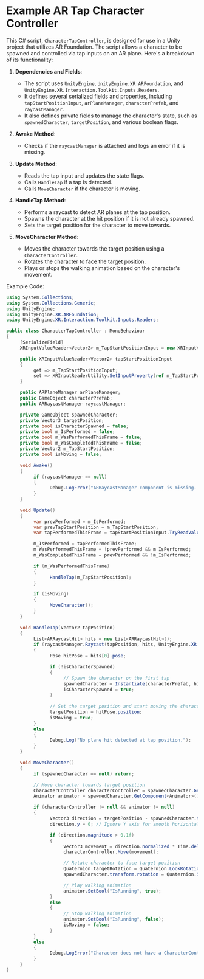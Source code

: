 # Example AR Tap Character Controller

This C# script, `CharacterTapController`, is designed for use in a Unity project that utilizes AR Foundation. The script allows a character to be spawned and controlled via tap inputs on an AR plane. Here's a breakdown of its functionality:

1. **Dependencies and Fields**:
    - The script uses `UnityEngine`, `UnityEngine.XR.ARFoundation`, and `UnityEngine.XR.Interaction.Toolkit.Inputs.Readers`.
    - It defines several serialized fields and properties, including `tapStartPositionInput`, `arPlaneManager`, `characterPrefab`, and `raycastManager`.
    - It also defines private fields to manage the character's state, such as `spawnedCharacter`, `targetPosition`, and various boolean flags.

2. **Awake Method**:
    - Checks if the `raycastManager` is attached and logs an error if it is missing.

3. **Update Method**:
    - Reads the tap input and updates the state flags.
    - Calls `HandleTap` if a tap is detected.
    - Calls `MoveCharacter` if the character is moving.

4. **HandleTap Method**:
    - Performs a raycast to detect AR planes at the tap position.
    - Spawns the character at the hit position if it is not already spawned.
    - Sets the target position for the character to move towards.

5. **MoveCharacter Method**:
    - Moves the character towards the target position using a `CharacterController`.
    - Rotates the character to face the target position.
    - Plays or stops the walking animation based on the character's movement.


Example Code:

```csharp
using System.Collections;
using System.Collections.Generic;
using UnityEngine;
using UnityEngine.XR.ARFoundation;
using UnityEngine.XR.Interaction.Toolkit.Inputs.Readers;

public class CharacterTapController : MonoBehaviour
{
     [SerializeField]
     XRInputValueReader<Vector2> m_TapStartPositionInput = new XRInputValueReader<Vector2>("Tap Start Position");

     public XRInputValueReader<Vector2> tapStartPositionInput
     {
          get => m_TapStartPositionInput;
          set => XRInputReaderUtility.SetInputProperty(ref m_TapStartPositionInput, value, this);
     }

     public ARPlaneManager arPlaneManager;
     public GameObject characterPrefab;
     public ARRaycastManager raycastManager;

     private GameObject spawnedCharacter;
     private Vector3 targetPosition;
     private bool isCharacterSpawned = false;
     private bool m_IsPerformed = false;
     private bool m_WasPerformedThisFrame = false;
     private bool m_WasCompletedThisFrame = false;
     private Vector2 m_TapStartPosition;
     private bool isMoving = false;

     void Awake()
     {
          if (raycastManager == null)
          {
                Debug.LogError("ARRaycastManager component is missing. Please attach it to the GameObject.");
          }
     }

     void Update()
     {
          var prevPerformed = m_IsPerformed;
          var prevTapStartPosition = m_TapStartPosition;
          var tapPerformedThisFrame = tapStartPositionInput.TryReadValue(out m_TapStartPosition) && prevTapStartPosition != m_TapStartPosition;

          m_IsPerformed = tapPerformedThisFrame;
          m_WasPerformedThisFrame = !prevPerformed && m_IsPerformed;
          m_WasCompletedThisFrame = prevPerformed && !m_IsPerformed;

          if (m_WasPerformedThisFrame)
          {
                HandleTap(m_TapStartPosition);
          }

          if (isMoving)
          {
                MoveCharacter();
          }
     }

     void HandleTap(Vector2 tapPosition)
     {
          List<ARRaycastHit> hits = new List<ARRaycastHit>();
          if (raycastManager.Raycast(tapPosition, hits, UnityEngine.XR.ARSubsystems.TrackableType.PlaneWithinPolygon))
          {
                Pose hitPose = hits[0].pose;

                if (!isCharacterSpawned)
                {
                     // Spawn the character on the first tap
                     spawnedCharacter = Instantiate(characterPrefab, hitPose.position, hitPose.rotation);
                     isCharacterSpawned = true;
                }
                
                // Set the target position and start moving the character
                targetPosition = hitPose.position;
                isMoving = true;
          }
          else
          {
                Debug.Log("No plane hit detected at tap position.");
          }
     }

     void MoveCharacter()
     {
          if (spawnedCharacter == null) return;

          // Move character towards target position
          CharacterController characterController = spawnedCharacter.GetComponent<CharacterController>();
          Animator animator = spawnedCharacter.GetComponent<Animator>();

          if (characterController != null && animator != null)
          {
                Vector3 direction = targetPosition - spawnedCharacter.transform.position;
                direction.y = 0; // Ignore Y axis for smooth horizontal movement

                if (direction.magnitude > 0.1f)
                {
                     Vector3 movement = direction.normalized * Time.deltaTime * 1.0f; // Adjust speed as needed
                     characterController.Move(movement);

                     // Rotate character to face target position
                     Quaternion targetRotation = Quaternion.LookRotation(direction);
                     spawnedCharacter.transform.rotation = Quaternion.Slerp(spawnedCharacter.transform.rotation, targetRotation, Time.deltaTime * 5f);

                     // Play walking animation
                     animator.SetBool("IsRunning", true);
                }
                else
                {
                     // Stop walking animation
                     animator.SetBool("IsRunning", false);
                     isMoving = false;
                }
          }
          else
          {
                Debug.LogError("Character does not have a CharacterController or Animator component.");
          }
     }
}
```
